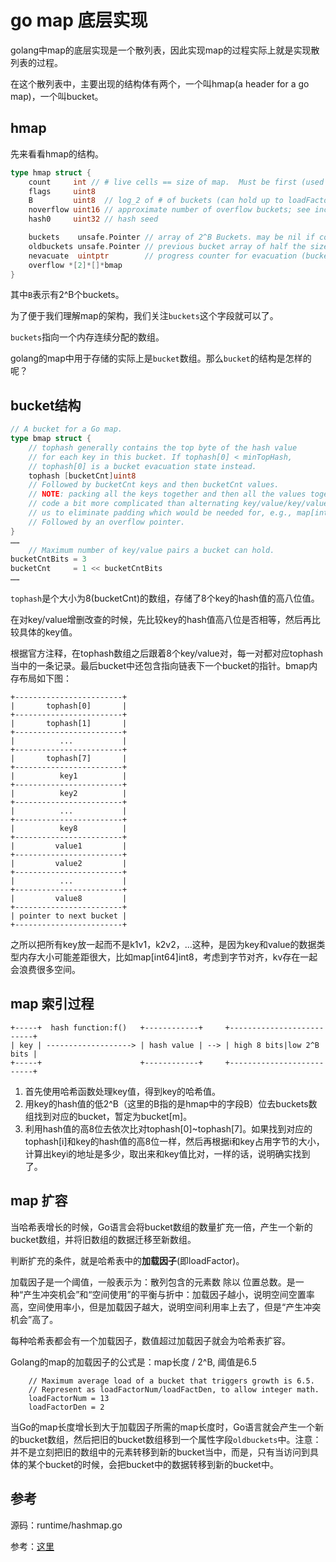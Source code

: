# go map 底层实现 #

golang中map的底层实现是一个散列表，因此实现map的过程实际上就是实现散列表的过程。

在这个散列表中，主要出现的结构体有两个，一个叫hmap(a header for a go map)，一个叫bucket。

## hmap ##

先来看看hmap的结构。
	
```go
type hmap struct {
	count     int // # live cells == size of map.  Must be first (used by len() builtin)
	flags     uint8
	B         uint8  // log_2 of # of buckets (can hold up to loadFactor * 2^B items)
	noverflow uint16 // approximate number of overflow buckets; see incrnoverflow for details
	hash0     uint32 // hash seed

	buckets    unsafe.Pointer // array of 2^B Buckets. may be nil if count==0.
	oldbuckets unsafe.Pointer // previous bucket array of half the size, non-nil only when growing
	nevacuate  uintptr        // progress counter for evacuation (buckets less than this have been evacuated)
	overflow *[2]*[]*bmap
}
```

其中`B`表示有2^B个buckets。

为了便于我们理解map的架构，我们关注`buckets`这个字段就可以了。

`buckets`指向一个内存连续分配的数组。

golang的map中用于存储的实际上是`bucket`数组。那么`bucket`的结构是怎样的呢？
## bucket结构 ##


```go
// A bucket for a Go map.
type bmap struct {
	// tophash generally contains the top byte of the hash value
	// for each key in this bucket. If tophash[0] < minTopHash,
	// tophash[0] is a bucket evacuation state instead.
	tophash [bucketCnt]uint8
	// Followed by bucketCnt keys and then bucketCnt values.
	// NOTE: packing all the keys together and then all the values together makes the
	// code a bit more complicated than alternating key/value/key/value/... but it allows
	// us to eliminate padding which would be needed for, e.g., map[int64]int8.
	// Followed by an overflow pointer.
}
……
	// Maximum number of key/value pairs a bucket can hold.
bucketCntBits = 3
bucketCnt     = 1 << bucketCntBits
……
```

`tophash`是个大小为8(bucketCnt)的数组，存储了8个key的hash值的高八位值。

在对key/value增删改查的时候，先比较key的hash值高八位是否相等，然后再比较具体的key值。

根据官方注释，在tophash数组之后跟着8个key/value对，每一对都对应tophash当中的一条记录。最后bucket中还包含指向链表下一个bucket的指针。bmap内存布局如下图：

	+------------------------+
	|       tophash[0]       |
	+------------------------+
	|       tophash[1]       |
	+------------------------+
	|          ...           |
	+------------------------+
	|       tophash[7]       |
	+------------------------+
	|          key1          |
	+------------------------+
	|          key2          |
	+------------------------+
	|          ...           |
	+------------------------+
	|          key8          |
	+------------------------+
	|         value1         |
	+------------------------+
	|         value2         |
	+------------------------+
	|          ...           |
	+------------------------+
	|         value8         |
	+------------------------+
	| pointer to next bucket |
	+------------------------+

之所以把所有key放一起而不是k1v1，k2v2，...这种，是因为key和value的数据类型内存大小可能差距很大，比如map[int64]int8，考虑到字节对齐，kv存在一起会浪费很多空间。

## map 索引过程 ##

	+-----+  hash function:f()   +------------+     +--------------------------+
	| key | -------------------> | hash value | --> | high 8 bits|low 2^B bits |
	+-----+                      +------------+     +--------------------------+



1. 首先使用哈希函数处理key值，得到key的哈希值。
2. 用key的hash值的低2^B（这里的B指的是hmap中的字段B）位去buckets数组找到对应的bucket，暂定为bucket[m]。
3. 利用hash值的高8位去依次比对tophash[0]~tophash[7]。如果找到对应的tophash[i]和key的hash值的高8位一样，然后再根据i和key占用字节的大小，计算出keyi的地址是多少，取出来和key值比对，一样的话，说明确实找到了。

## map 扩容

当哈希表增长的时候，Go语言会将bucket数组的数量扩充一倍，产生一个新的bucket数组，并将旧数组的数据迁移至新数组。

判断扩充的条件，就是哈希表中的**加载因子**(即loadFactor)。

加载因子是一个阈值，一般表示为：散列包含的元素数 除以 位置总数。是一种“产生冲突机会”和“空间使用”的平衡与折中：加载因子越小，说明空间空置率高，空间使用率小，但是加载因子越大，说明空间利用率上去了，但是“产生冲突机会”高了。

每种哈希表都会有一个加载因子，数值超过加载因子就会为哈希表扩容。

Golang的map的加载因子的公式是：map长度 / 2^B, 阈值是6.5

		// Maximum average load of a bucket that triggers growth is 6.5.
		// Represent as loadFactorNum/loadFactDen, to allow integer math.
		loadFactorNum = 13
		loadFactorDen = 2


当Go的map长度增长到大于加载因子所需的map长度时，Go语言就会产生一个新的bucket数组，然后把旧的bucket数组移到一个属性字段`oldbuckets`中。注意：并不是立刻把旧的数组中的元素转移到新的bucket当中，而是，只有当访问到具体的某个bucket的时候，会把bucket中的数据转移到新的bucket中。


## 参考 ##
源码：runtime/hashmap.go

参考：[这里](https://blog.csdn.net/i6448038/article/details/82057424)